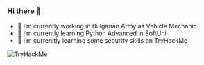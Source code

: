 ### Hi there 👋

- 🔭 I’m currently working in Bulgarian Army as Vehicle Mechanic
- 🌱 I’m currently learning Python Advanced in SoftUni
- 🤔 I’m currenltly learning some security skills on TryHackMe

<img src="https://tryhackme-badges.s3.amazonaws.com/Rattus7734.png" alt="TryHackMe">
<script src="https://tryhackme.com/badge/1968274"></script>

<!--
**GPVelev/GPVelev** is a ✨ _special_ ✨ repository because its `README.md` (this file) appears on your GitHub profile.

Here are some ideas to get you started:

- 🔭 I’m currently working on ...
- 🌱 I’m currently learning ...
- 👯 I’m looking to collaborate on ...
- 🤔 I’m looking for help with ...
- 💬 Ask me about ...
- 📫 How to reach me: ...
- 😄 Pronouns: ...
- ⚡ Fun fact: ...
-->
